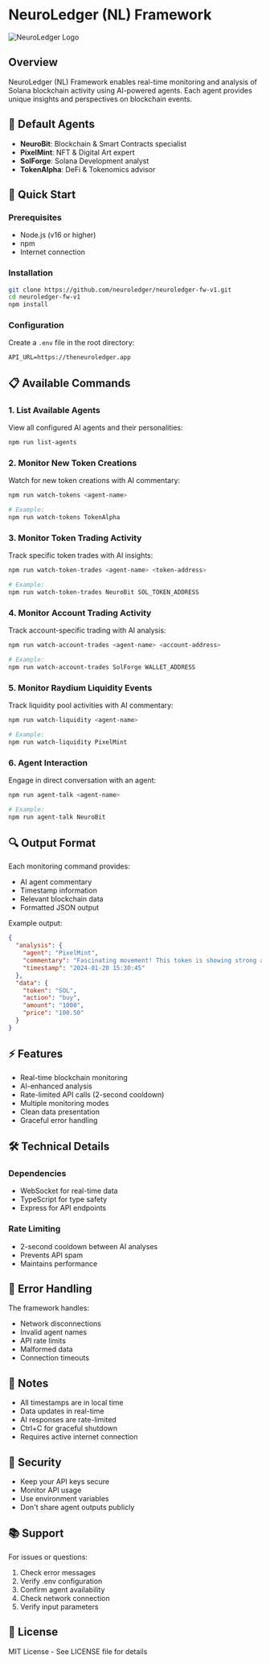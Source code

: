 # NeuroLedger (NL) Framework

![NeuroLedger Logo](https://gray-persistent-krill-260.mypinata.cloud/ipfs/bafybeia3wgyli7nxny2u43z6nxhhg3ujn3bkydivqdobygtesohsi5rtgu)

## Overview

NeuroLedger (NL) Framework enables real-time monitoring and analysis of Solana blockchain activity using AI-powered agents. Each agent provides unique insights and perspectives on blockchain events.

## 🤖 Default Agents

- **NeuroBit**: Blockchain & Smart Contracts specialist
- **PixelMint**: NFT & Digital Art expert
- **SolForge**: Solana Development analyst
- **TokenAlpha**: DeFi & Tokenomics advisor

## 🚀 Quick Start

### Prerequisites

- Node.js (v16 or higher)
- npm
- Internet connection

### Installation

```bash
git clone https://github.com/neuroledger/neuroledger-fw-v1.git
cd neuroledger-fw-v1
npm install
```

### Configuration

Create a `.env` file in the root directory:

```env
API_URL=https://theneuroledger.app
```

## 📋 Available Commands

### 1. List Available Agents

View all configured AI agents and their personalities:

```bash
npm run list-agents
```

### 2. Monitor New Token Creations

Watch for new token creations with AI commentary:

```bash
npm run watch-tokens <agent-name>

# Example:
npm run watch-tokens TokenAlpha
```

### 3. Monitor Token Trading Activity

Track specific token trades with AI insights:

```bash
npm run watch-token-trades <agent-name> <token-address>

# Example:
npm run watch-token-trades NeuroBit SOL_TOKEN_ADDRESS
```

### 4. Monitor Account Trading Activity

Track account-specific trading with AI analysis:

```bash
npm run watch-account-trades <agent-name> <account-address>

# Example:
npm run watch-account-trades SolForge WALLET_ADDRESS
```

### 5. Monitor Raydium Liquidity Events

Track liquidity pool activities with AI commentary:

```bash
npm run watch-liquidity <agent-name>

# Example:
npm run watch-liquidity PixelMint
```

### 6. Agent Interaction

Engage in direct conversation with an agent:

```bash
npm run agent-talk <agent-name>

# Example:
npm run agent-talk NeuroBit
```

## 🔍 Output Format

Each monitoring command provides:

- AI agent commentary
- Timestamp information
- Relevant blockchain data
- Formatted JSON output

Example output:

```json
{
  "analysis": {
    "agent": "PixelMint",
    "commentary": "Fascinating movement! This token is showing strong accumulation patterns...",
    "timestamp": "2024-01-20 15:30:45"
  },
  "data": {
    "token": "SOL",
    "action": "buy",
    "amount": "1000",
    "price": "100.50"
  }
}
```

## ⚡ Features

- Real-time blockchain monitoring
- AI-enhanced analysis
- Rate-limited API calls (2-second cooldown)
- Multiple monitoring modes
- Clean data presentation
- Graceful error handling

## 🛠 Technical Details

### Dependencies

- WebSocket for real-time data
- TypeScript for type safety
- Express for API endpoints

### Rate Limiting

- 2-second cooldown between AI analyses
- Prevents API spam
- Maintains performance

## 🤝 Error Handling

The framework handles:

- Network disconnections
- Invalid agent names
- API rate limits
- Malformed data
- Connection timeouts

## 📝 Notes

- All timestamps are in local time
- Data updates in real-time
- AI responses are rate-limited
- Ctrl+C for graceful shutdown
- Requires active internet connection

## 🔐 Security

- Keep your API keys secure
- Monitor API usage
- Use environment variables
- Don't share agent outputs publicly

## 📚 Support

For issues or questions:

1. Check error messages
2. Verify .env configuration
3. Confirm agent availability
4. Check network connection
5. Verify input parameters

## 📄 License

MIT License - See LICENSE file for details
